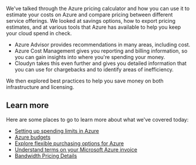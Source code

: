 We've talked through the Azure pricing calculator and how you can use it to estimate your costs on Azure and compare pricing between different service offerings. We looked at savings options, how to export pricing estimates, and at various tools that Azure has available to help you keep your cloud spend in check.

- Azure Advisor provides recommendations in many areas, including cost.
- Azure Cost Management gives you reporting and billing information, so you can gain insights into where you're spending your money.
- Cloudyn takes this even further and gives you detailed information that you can use for chargebacks and to identify areas of inefficiency.

We then explored best practices to help you save money on both infrastructure and licensing.

## Learn more
Here are some places to go to learn more about what we've covered today:

- [Setting up spending limits in Azure](https://docs.microsoft.com/azure/billing/billing-spending-limit)
- [Azure budgets](https://docs.microsoft.com/azure/billing/billing-cost-management-budget-scenario)
- [Explore flexible purchasing options for Azure](https://azure.microsoft.com/en-us/pricing/purchase-options/)
- [Understand terms on your Microsoft Azure invoice](https://docs.microsoft.com/azure/billing/billing-understand-your-invoice)
- [Bandwidth Pricing Details](https://azure.microsoft.com/en-us/pricing/details/bandwidth/)